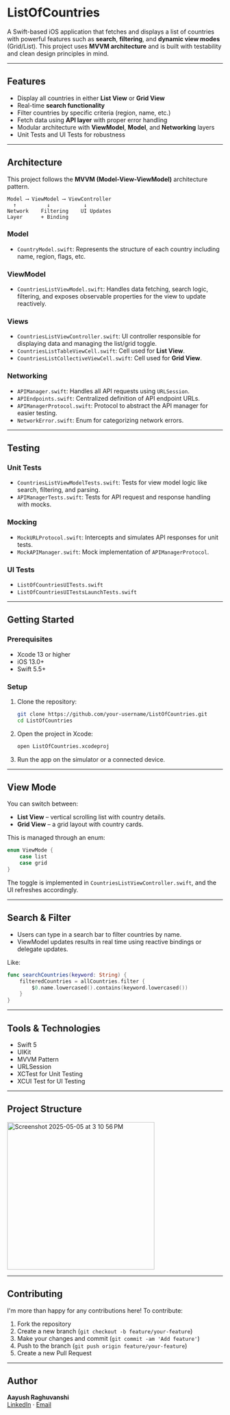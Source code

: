 
# ListOfCountries
A Swift-based iOS application that fetches and displays a list of countries with powerful features such as **search**, **filtering**, and **dynamic view modes** (Grid/List). This project uses **MVVM architecture** and is built with testability and clean design principles in mind.

---

## Features

- Display all countries in either **List View** or **Grid View**
- Real-time **search functionality**
- Filter countries by specific criteria (region, name, etc.)
- Fetch data using **API layer** with proper error handling
- Modular architecture with **ViewModel**, **Model**, and **Networking** layers
- Unit Tests and UI Tests for robustness

---

## Architecture

This project follows the **MVVM (Model-View-ViewModel)** architecture pattern.

```
Model ⟶ ViewModel ⟶ ViewController
  ↑          ↓           ↓
Network    Filtering    UI Updates
Layer      + Binding
```

### Model
- `CountryModel.swift`: Represents the structure of each country including name, region, flags, etc.

### ViewModel
- `CountriesListViewModel.swift`: Handles data fetching, search logic, filtering, and exposes observable properties for the view to update reactively.

### Views
- `CountriesListViewController.swift`: UI controller responsible for displaying data and managing the list/grid toggle.
- `CountriesListTableViewCell.swift`: Cell used for **List View**.
- `CountriesListCollectiveViewCell.swift`: Cell used for **Grid View**.

### Networking
- `APIManager.swift`: Handles all API requests using `URLSession`.
- `APIEndpoints.swift`: Centralized definition of API endpoint URLs.
- `APIManagerProtocol.swift`: Protocol to abstract the API manager for easier testing.
- `NetworkError.swift`: Enum for categorizing network errors.

---

## Testing

### Unit Tests
- `CountriesListViewModelTests.swift`: Tests for view model logic like search, filtering, and parsing.
- `APIManagerTests.swift`: Tests for API request and response handling with mocks.

### Mocking
- `MockURLProtocol.swift`: Intercepts and simulates API responses for unit tests.
- `MockAPIManager.swift`: Mock implementation of `APIManagerProtocol`.

### UI Tests
- `ListOfCountriesUITests.swift`
- `ListOfCountriesUITestsLaunchTests.swift`

---

## Getting Started

### Prerequisites

- Xcode 13 or higher
- iOS 13.0+
- Swift 5.5+

### Setup

1. Clone the repository:
   ```bash
   git clone https://github.com/your-username/ListOfCountries.git
   cd ListOfCountries
   ```

2. Open the project in Xcode:
   ```bash
   open ListOfCountries.xcodeproj
   ```

3. Run the app on the simulator or a connected device.

---

## View Mode

You can switch between:
- **List View** – vertical scrolling list with country details.
- **Grid View** – a grid layout with country cards.

This is managed through an enum:
```swift
enum ViewMode {
    case list
    case grid
}
```

The toggle is implemented in `CountriesListViewController.swift`, and the UI refreshes accordingly.

---

## Search & Filter

- Users can type in a search bar to filter countries by name.
- ViewModel updates results in real time using reactive bindings or delegate updates.

Like:
```swift
func searchCountries(keyword: String) {
    filteredCountries = allCountries.filter {
        $0.name.lowercased().contains(keyword.lowercased())
    }
}
```

---

## Tools & Technologies

- Swift 5
- UIKit
- MVVM Pattern
- URLSession
- XCTest for Unit Testing
- XCUI Test for UI Testing

---

## Project Structure

<img width="344" alt="Screenshot 2025-05-05 at 3 10 56 PM" src="https://github.com/user-attachments/assets/019883b7-2337-4595-bf1a-c49e78ccabd8" />

---

## Contributing

I'm more than happy for any contributions here! To contribute:

1. Fork the repository
2. Create a new branch (`git checkout -b feature/your-feature`)
3. Make your changes and commit (`git commit -am 'Add feature'`)
4. Push to the branch (`git push origin feature/your-feature`)
5. Create a new Pull Request

---

## Author

**Aayush Raghuvanshi**  
[LinkedIn](https://www.linkedin.com/in/aayush-raghuvanshi-428067361/) · [Email](mailto:raghuvanshiaayush9999@gmail.com)
